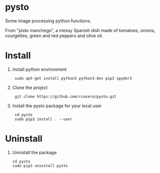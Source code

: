 # pysto

Some image processing python functions.

From "pisto manchego", a messy Spanish dish made of tomatoes, onions, courgettes, green and red peppers and olive oil.

# Install

1. Install python environment

        sudo apt-get install python3 python3-dev pip3 spyder3

1. Clone the project

        git clone https://github.com/rcasero/pysto.git

1. Install the pysto package for your local user

        cd pysto
        sudo pip3 install . --user
        
# Uninstall

1. Uninstall the package

       cd pysto
       sudo pip3 uninstall pysto
       
